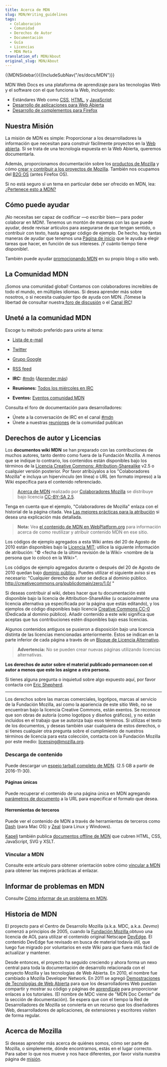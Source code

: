 ```yaml
---
title: Acerca de MDN
slug: MDN/Writing_guidelines
tags:
  - Colaboración
  - Comunidad
  - Derechos de Autor
  - Documentación
  - Guía
  - Licencias
  - MDN Meta
translation_of: MDN/About
original_slug: MDN/About
---
```

{{MDNSidebar}}{{IncludeSubNav("/es/docs/MDN")}}

MDN Web Docs es una plataforma de aprendizaje para las tecnologías Web y el software con el que funciona la Web, incluyendo:

- Estándares Web como [CSS](/es/docs/CSS), [HTML](/es/docs/HTML), y [JavaScript](/es/docs/JavaScript)
- [Desarrollo de aplicaciones para Web Abierta](/es/docs/Apps)
- [Desarrollo de complementos para Firefox](/es/docs/Add-ons)

## Nuestra Misión

La misión de MDN es simple: Proporcionar a los desarrolladores la información que necesitan para construir fácilmente proyectos en la [Web abierta](/es/docs/Web/Demos_of_open_web_technologies). Si se trata de una tecnología expuesta en la Web Abierta, queremos documentarla.

Además, proporcionamos documentación sobre los [productos de Mozilla](/es/docs/Mozilla) y cómo [crear y contribuir a los proyectos de Mozilla](/es/docs/Participar_en_el_proyecto_Mozilla). También nos ocupamos del [B2G OS](/es/docs/Mozilla/B2G_OS) (antes Firefox OS).

Si no está seguro si un tema en particular debe ser ofrecido en MDN, lea: [¿Pertenece esto a MDN?](/es/docs/MDN/Contribute/Guidelines/Does_this_belong_on_MDN)

## Cómo puede ayudar

¡No necesitas ser capaz de codificar —o escribir bien— para poder colaborar en MDN!. Tenemos un montón de maneras con las que puede ayudar, desde revisar artículos para asegurarse de que tengan sentido, o contribuir con texto, hasta agregar código de ejemplo. De hecho, hay tantas maneras de ayudar que tenemos una [Página de inicio](/es/docs/MDN/Comenzando) que le ayuda a elegir tareas que hacer, en función de sus intereses. ¡Y cuánto tiempo tiene disponible!.

También puede ayudar [promocionando MDN](/es/docs/MDN/Promociona) en su propio blog o sitio web.

## La Comunidad MDN

¡Somos una comunidad global! Contamos con colaboradores increíbles de todo el mundo, en múltiples idiomas. Si desea aprender más sobre nosotros, o si necesita cualquier tipo de ayuda con MDN. ¡Tómese la libertad de consultar nuestra[ ](http://lists.mozilla.org/listinfo/dev-mdc)[foro de discusión](https://discourse.mozilla-community.org/c/mdn) o el [Canal IRC](irc://irc.mozilla.org#mdn)!

## Uneté a la comunidad MDN

Escoge tu método preferido para unirte al tema:

- [Lista de e-mail](https://lists.mozilla.org/listinfo/dev-mdc)
- [Twitter](https://twitter.com/MozDevNet)
- [Grupo Google](http://groups.google.com/group/mozilla.dev.mdc)
- [RSS feed](http://groups.google.com/group/mozilla.dev.mdc/feeds)

- **IRC:** [#mdn](irc://irc.mozilla.org/mdn) ([Aprender más](https://wiki.mozilla.org/IRC))
- **Reuniones:** [Todos los miércoles en IRC](https://wiki.mozilla.org/MDN/Community_meetings)
- **Eventos:** [Eventos comunidad MDN](https://www.google.com/calendar/embed?src=mozilla.com_2d35383434313235392d323530%40resource.calendar.google.com&ctz=America/Chicago)

Consulta el foro de documentación para desarrolladores:

- Únete a la conversación de IRC en el canal [#mdn](irc://irc.mozilla.org/mdn)
- Únete a nuestras [reuniones](https://wiki.mozilla.org/MDN/Community_meetings/) de la comunidad publican

## Derechos de autor y Licencias

Los **documentos wiki MDN** se han preparado con las contribuciones de muchos autores, tanto dentro como fuera de la Fundación Mozilla. A menos que se indique lo contrario, los contenidos están disponibles bajo los términos de la [Licencia Creative Commons: Attribution-Sharealike](http://creativecommons.org/licenses/by-sa/2.5/) v2.5 o cualquier versión posterior. Por favor atribúyalos a los "Colaboradores Mozilla" e incluya un hipervínculo (en línea) o URL (en formato impreso) a la Wiki específica para el contenido referenciado.

> [Acerca de MDN](/es/docs/MDN/About) realizado por [Colaboradores Mozilla](/es/docs/MDN/About$history) se distribuye bajo licencia [CC-BY-SA 2.5](http://creativecommons.org/licenses/by-sa/2.5/).

Tenga en cuenta que el ejemplo, "Colaboradores de Mozilla" enlaza con el historial de la página citada. Vea [Las mejores prácticas para la atribución](https://wiki.creativecommons.org/wiki/Best_practices_for_attribution) si desea una explicación más detallada.

> **Nota:** Vea [el contenido de MDN en WebPlatform.org](/es/docs/MDN_content_on_WebPlatform.org) para información acerca de como reutilizar y atribuir contenido MDN en ese sitio.

Los códigos de ejemplo agregados a esta Wiki antes del 20 de Agosto de 2010 están disponibles bajo la [Licencia MIT](http://www.opensource.org/licenses/mit-license.php); utilice la siguiente información de atribución: "© \<fecha de la última revisión de la Wiki> \<nombre de la persona que lo colocó en la Wiki>".

Los códigos de ejemplo agregados durante o después del 20 de Agosto de 2010 quedan bajo [dominio público](http://wiki.creativecommons.org/Public_domain). Puedes utilizar el siguiente aviso si es necesario: "Cualquier derecho de autor se dedica al dominio público. <http://creativecommons.org/publicdomain/zero/1.0/> "

Si deseas contribuir al wiki, debes hacer que tu documentación esté disponible bajo la licencia de Attribution-ShareAlike (u ocasionalmente una licencia alternativa ya especificada por la página que estás editando), y los ejemplos de código disponibles bajo licencia [Creative Commons CC-0](http://creativecommons.org/publicdomain/zero/1.0/) (Dedicada al dominio público). Añadir contenido a este wiki significa que aceptas que tus contribuciones estén disponibles bajo esas licencias.

Algunos contenidos antiguos se pusieron a disposición bajo una licencia distinta de las licencias mencionadas anteriormente. Estos se indican en la parte inferior de cada página a través de un [Bloque de Licencia Alternativo](/Archive/Meta_docs/Examples/Alternate_License_Block).

> **Advertencia:** No se pueden crear nuevas páginas utilizando licencias alternativas.

**Los derechos de autor sobre el material publicado permanecen con el autor a menos que este los asigne a otra persona.**

Si tienes alguna pregunta o inquietud sobre algo expuesto aquí, por favor contacta con [Eric Shepherd](mailto:eshepherd@mozilla.com).

-------------

Los derechos sobre las marcas comerciales, logotipos, marcas al servicio de la Fundación Mozilla, así como la apariencia de este sitio Web, no se encuentran bajo la licencia Creative Commons, están exentos. Se reconoce que son obras de autoría (como logotipos y diseños gráficos), y no están incluidos en el trabajo que se autoriza bajo esos términos. Si utilizas el texto de los documentos, y deseas también usar cualquiera de estos derechos, o si tienes cualquier otra pregunta sobre el cumplimiento de nuestros términos de licencia para esta colección, contacta con la Fundación Mozilla por este medio: [licensing@mozilla.org](mailto:licensing@mozilla.org).

### Descarga de contenido

Puede descargar un [espejo tarball completo de MDN](/media/developer.mozilla.org.tar.gz). (2.5 GB a partir de 2016-11-30).

#### Páginas únicas

Puede recuperar el contenido de una página única en MDN agregando [parámetros de documento](/es/docs/MDN/Contribute/Tools/Document_parameters#Document_parameters) a la URL para especificar el formato que desea.

#### Herremientas de terceros

Puede ver el contenido de MDN a través de herramientas de terceros como [Dash](https://kapeli.com/dash) (para Mac OS) y [Zeal](https://zealdocs.org/) (para Linux y Windows).

[Kapeli](https://kapeli.com/) también publica [documentos offline de MDN](https://kapeli.com/mdn_offline) que cubren HTML, CSS, JavaScript, SVG y XSLT.

### Vincular a MDN

Consulte este artículo para obtener orientación sobre cómo [vincular a MDN](/es/docs/MDN/About/Linking_to_MDN) para obtener las mejores prácticas al enlazar.

## Informar de problemas en MDN

Consulte [Cómo informar de un problema en MDN](/es/docs/MDN/Contribute/Howto/Report_a_problem).

## Historia de MDN

El proyecto para el Centro de Desarrollo Mozilla (a.k.a. MDC, a.k.a. _Devmo_) comenzó a principios de 2005, cuando la [Fundación Mozilla ](http://www.mozillafoundation.org)[](/en-US/foundation/)obtuvo una licencia de AOL para utilizar el contenido original Netscape [DevEdge](/Project:en/DevEdge). El contenido DevEdge fue revisado en busca de material todavía útil, que luego fue migrado por voluntarios en este Wiki para que fuera más fácil de actualizar y mantener.

Desde entonces, el proyecto ha seguido creciendo y ahora forma un nexo central para toda la documentación de desarrollo relacionada con el proyecto Mozilla y las tecnologías de Web Abierta. En 2010, el nombre fue cambiado a Mozilla Developer Network. En 2011 se agregó [Demostraciones de Tecnologías de Web Abierta](/es/docs/Web/Demos_of_open_web_technologies) para que los desarrolladores Web puedan compartir y mostrar su código y páginas de [aprendizaje](/es/docs/Learn) para proporcionar enlaces a los tutoriales. (El nombre de MDC viene de "MDN Doc Center" de la sección de documentación). Se espera que con el tiempo la Red de Desarrolladores de Mozilla se convierta en un recurso que los diseñadores Web, desarrolladores de aplicaciones, de extensiones y escritores visiten de forma regular.

## Acerca de Mozilla

Si deseas aprender más acerca de quiénes somos, cómo ser parte de Mozilla, o simplemente, dónde encontrarnos, estás en el lugar correcto. Para saber lo que nos mueve y nos hace diferentes, por favor visita nuestra página de [misión](/es/mission/).
